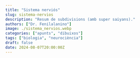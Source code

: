 ```yaml
---
title: "Sistema nerviós"
slug: sistema-nervios
description: "Resum de subdivisions (amb super saiyans)."
authors: ["Dr. Fenilalanino"]
image: ./sistema_nervios.webp
categories: ["apunts", "dibuixos"]
tags: ["biologia", "neurociència"]
draft: false
date: 2024-08-07T20:00:00Z
---
```

<!--
## Central
Protegido por hueso, se divide en [encéfalo](https://es.wikipedia.org/wiki/Enc%C3%A9falo) y [médula espinal](https://es.wikipedia.org/wiki/M%C3%A9dula_espinal).

## Periférico
Nervios que salen de la médula. Se subdivide en autónomo y somático.

### Autónomo
Acciones **involuntarias**, se subdivide en:

  - **Simpático:** Cuerpo en modo "activo" (contracción músculo liso, secreción glándulas, acelera respiración y ritmo cardíaco).
  - **Parasimpático:** Cuerpo en modo "reposo" (digestión, ralentiza respiración y ritmo cardíaco).
  - **Entérico:** Motilidad intestinal.

### Somático
Acciones **voluntarias**, se subdivide en:

- **Sensitivo** o aferente: Información sensorial (tacto, dolor), los impulsos eléctricos viajan **hacia** el cerebro.
- **Motor** o eferente: Movimiento del músculo esquelético, los impulsos eléctricos viajan **desde** el cerebro.
-->
